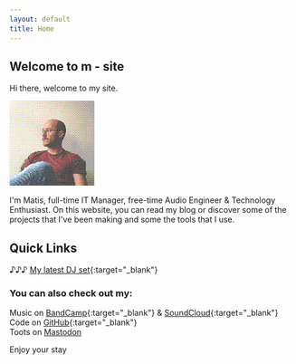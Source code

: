 ```yaml
---
layout: default
title: Home
---
```


## Welcome to m - site

Hi there, welcome to my site.

![Matic](/images/m.png)

I'm Matis, full-time IT Manager, free-time Audio Engineer & Technology Enthusiast. On this website, you can read my blog or discover some of the projects that I've been making and some the tools that I use.  

## Quick Links

♪♪♪ [My latest DJ set](https://soundcloud.com/matisme/livebabas_bd_bash_part_2of4/s-vuBhAoi6GXN?si=4b23911a6c3a4108a23bc962259b1e67&utm_source=clipboard&utm_medium=text&utm_campaign=social_sharing){:target="_blank"}  

### You can also check out my:  

Music on [BandCamp](https://matisme.bandcamp.com/){:target="_blank"} & [SoundCloud](https://soundcloud.com/matisme/tracks){:target="_blank"}  
Code on [GitHub](https://github.com/matis-io){:target="_blank"}  
Toots on <a rel="me" href="https://fosstodon.org/@matis_io">Mastodon</a>  

Enjoy your stay
